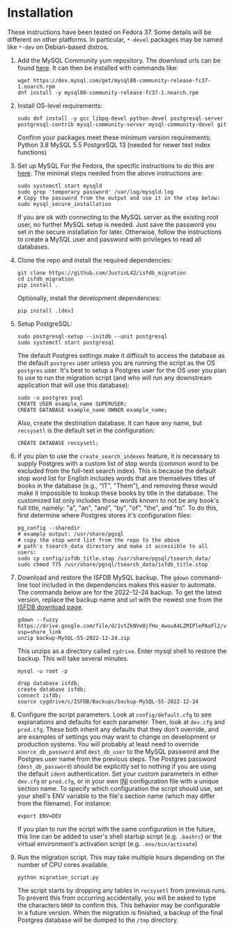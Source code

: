 Installation
==========================

These instructions have been tested on Fedora 37. Some details will be different on other platforms. In particular, `*-devel` packages may be named like `*-dev` on Debian-based distros.

1. Add the MySQL Community yum repository. The download urls can be found [here](https://dev.mysql.com/downloads/repo/yum/). It can then be installed with commands like:
   ~~~
   wget https://dev.mysql.com/get/mysql80-community-release-fc37-1.noarch.rpm
   dnf install -y mysql80-community-release-fc37-1.noarch.rpm
   ~~~

2. Install OS-level requirements:
   ~~~
   sudo dnf install -y gcc libpq-devel python-devel postgresql-server postgresql-contrib mysql-community-server mysql-community-devel git
   ~~~
	Confirm your packages meet these minimum version requirements:
	Python 3.8
	MySQL 5.5
	PostgreSQL 13 (needed for newer text index functions)
	
3. Set up MySQL
   For the Fedora, the specific instructions to do this are [here](https://docs.fedoraproject.org/en-US/quick-docs/installing-mysql-mariadb/).
   The minimal steps needed from the above instructions are:
   ~~~
   sudo systemctl start mysqld
   sudo grep 'temporary password' /var/log/mysqld.log
   # Copy the password from the output and use it in the step below:
   sudo mysql_secure_installation
   ~~~
   If you are ok with connecting to the MySQL server as the existing root user, no further MySQL setup is needed. Just save the password you set in the secure installation for later. Otherwise, follow the instructions to create a MySQL user and password with privileges to read all databases.

4. Clone the repo and install the required dependencies:
   ~~~
   git clone https://github.com/JustinL42/isfdb_migration
   cd isfdb_migration
   pip install .
   ~~~
   Optionally, install the development dependencies:
   ~~~
   pip install .[dev]
   ~~~

5. Setup PostgreSQL:
   ~~~
   sudo postgresql-setup --initdb --unit postgresql
   sudo systemctl start postgresql
   ~~~
   The default Postgres settings make it difficult to access the database as the default `postgres` user unless you are running the script as the OS `postgres` user. It's best to setup a Postgres user for the OS user you plan to use to run the migration script (and who will run any downstream application that will use this database):
   ~~~
   sudo -u postgres psql
   CREATE USER example_name SUPERUSER;
   CREATE DATABASE example_name OWNER example_name;
   ~~~
   Also, create the destination database. It can have any name, but `recsysetl` is the default set in the configuration:
   ~~~
   CREATE DATABASE recsysetl;
   ~~~

6. If you plan to use the `create_search_indexes` feature, it is necessary to supply Postgres with a custom list of stop words (common word to be excluded from the full-text search index). This is because the default stop word  list for English includes words that are themselves titles of books in the database (e.g., "IT", "Them"), and removing these would make it impossible to lookup these books by title in the database. The customized list only includes those words known to not be any book's full title, namely: "a", "an", "and", "by", "of", "the", and "to". To do this, first determine where Postgres stores it's configuration files:
   ~~~
   pg_config --sharedir 
   # example output: /usr/share/pgsql
   # copy the stop word list from the repo to the above 
   # path's tsearch_data directory and make it accessible to all users:
   sudo cp config/isfdb_title.stop /usr/share/pgsql/tsearch_data/
   sudo chmod 775 /usr/share/pgsql/tsearch_data/isfdb_title.stop
   ~~~

7. Download and restore the ISFDB MySQL backup. 
   The `gdown` command-line tool included in the dependencies makes this easier to automate. The commands below are for the 2022-12-24 backup. To get the latest version, replace the backup name and url with the newest one from the [ISFDB download page](https://isfdb.org/wiki/index.php/ISFDB_Downloads).
   ~~~
   gdown --fuzzy https://drive.google.com/file/d/1vtZkNVe0jfHo_4wouA4LZMIPlePAaFl2/view?usp=share_link
   unzip backup-MySQL-55-2022-12-24.zip
   ~~~
   This unzips as a directory called `cgdrive`. Enter mysql shell to restore the backup. This will take several minutes.
   ~~~
   mysql -u root -p
   
   drop database isfdb;
   create database isfdb;
   connect isfdb;
   source cygdrive/c/ISFDB/Backups/backup-MySQL-55-2022-12-24
   ~~~

8. Configure the script parameters. 
   Look at `config/default.cfg` to see explanations and defaults for each parameter. Then, look at `dev.cfg` and `prod.cfg`. These both inherit any defaults that they don't override, and are examples of settings you may want to change on development or production systems. You will probably at least need to override `source_db_password` and `dest_db_user`  to the MySQL password and the Postgres user name from the previous steps. The Postgres password (`dest_db_password`) should be explicitly set to nothing if you are using the default `ident` authentication. Set your custom parameters in either `dev.cfg` or `prod.cfg`, or in your own [INI](https://en.wikipedia.org/wiki/INI_file) configuration file with a unique section name.
   To specify which configuration the script should use, set your shell's ENV variable to the file's section name (which may differ from the filename). For instance:
   ~~~
   export ENV=DEV
   ~~~
   If you plan to run the script with the same configuration in the future, this line can be added to user's shell startup script (e.g. `.bashrc`) or the virtual environment's activation script (e.g. `.env/bin/activate`)

9. Run the migration script. This may take multiple hours depending on the number of CPU cores available. 
   ~~~
   python migration_script.py
   ~~~
   The script starts by dropping any tables in `recsysetl` from previous runs. To prevent this from occurring accidentally, you will be asked to type the characters `DROP` to confirm this. This behavior may be configurable in a future version.
   When the migration is finished, a backup of the final Postgres database will be dumped to the `/tmp` directory.
   
